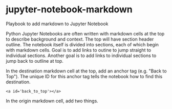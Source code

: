 # jupyter-notebook-markdown
Playbook to add markdown to Jupyter Notebook

Python Jupyter Notebooks are often written with markdown cells at the top to describe background and context.  The top will have section header outline.  The notebook itself is divided into sections, each of which begin with markdown cells.  Goal is to add links to outine to jump straight to individual sections.  Another goal is to add links to individual sections to jump back to outline at top.

In the destination markdown cell at the top, add an anchor tag (e.g. "Back to Top").  The unique ID for this anchor tag tells the notebook how to find this destination.

```
<a id='back_to_top'></a>
```

In the origin markdown cell, add two things.
